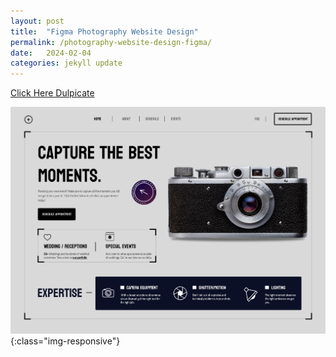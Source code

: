 ```yaml
---
layout: post
title:  "Figma Photography Website Design"
permalink: /photography-website-design-figma/
date:   2024-02-04
categories: jekyll update
---
```



<a class="button" href="https://www.figma.com/community/file/1334398057374604365/photographer-website-design">Click Here Dulpicate</a>

![image-title-here](/assets\img\photography-website-design.png){:class="img-responsive"}
